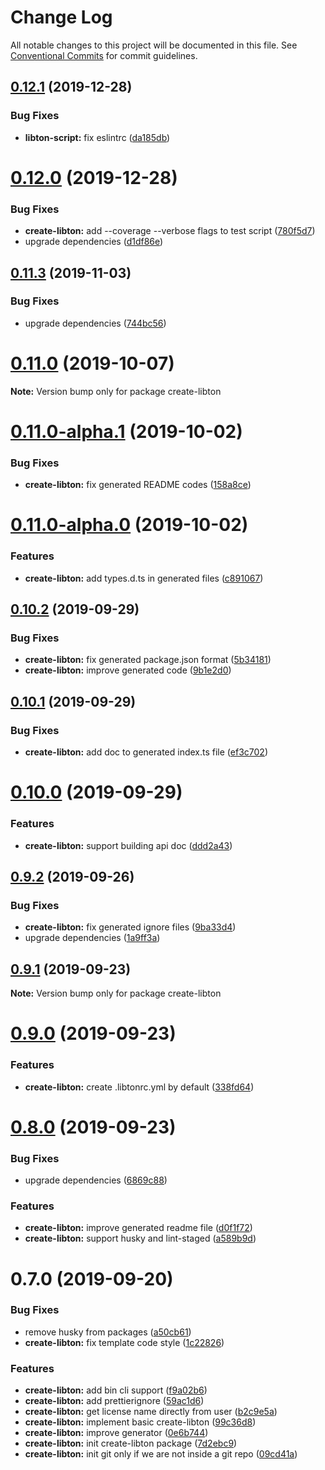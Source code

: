 # Change Log

All notable changes to this project will be documented in this file.
See [Conventional Commits](https://conventionalcommits.org) for commit guidelines.

## [0.12.1](https://github.com/libton-project/libton/compare/v0.12.0...v0.12.1) (2019-12-28)


### Bug Fixes

* **libton-script:** fix eslintrc ([da185db](https://github.com/libton-project/libton/commit/da185db27cf9de9c81bf96f9530fc8ebef1dd561))





# [0.12.0](https://github.com/libton-project/libton/compare/v0.11.3...v0.12.0) (2019-12-28)


### Bug Fixes

* **create-libton:** add --coverage --verbose flags to test script ([780f5d7](https://github.com/libton-project/libton/commit/780f5d72b0c3dc1e01cb6feb960c5653b98c03cb))
* upgrade dependencies ([d1df86e](https://github.com/libton-project/libton/commit/d1df86e7df93ed6895f8cff689dd19034ce65600))





## [0.11.3](https://github.com/libton-project/libton/compare/v0.11.2...v0.11.3) (2019-11-03)


### Bug Fixes

* upgrade dependencies ([744bc56](https://github.com/libton-project/libton/commit/744bc5693209b36e78345ec3a575db1d32477090))





# [0.11.0](https://github.com/libton-project/libton/compare/v0.11.0-alpha.1...v0.11.0) (2019-10-07)

**Note:** Version bump only for package create-libton





# [0.11.0-alpha.1](https://github.com/libton-project/libton/compare/v0.11.0-alpha.0...v0.11.0-alpha.1) (2019-10-02)


### Bug Fixes

* **create-libton:** fix generated README codes ([158a8ce](https://github.com/libton-project/libton/commit/158a8ce))





# [0.11.0-alpha.0](https://github.com/libton-project/libton/compare/v0.10.2...v0.11.0-alpha.0) (2019-10-02)


### Features

* **create-libton:** add types.d.ts in generated files ([c891067](https://github.com/libton-project/libton/commit/c891067))





## [0.10.2](https://github.com/libton-project/libton/compare/v0.10.1...v0.10.2) (2019-09-29)


### Bug Fixes

* **create-libton:** fix generated package.json format ([5b34181](https://github.com/libton-project/libton/commit/5b34181))
* **create-libton:** improve generated code ([9b1e2d0](https://github.com/libton-project/libton/commit/9b1e2d0))





## [0.10.1](https://github.com/libton-project/libton/compare/v0.10.0...v0.10.1) (2019-09-29)


### Bug Fixes

* **create-libton:** add doc to generated index.ts file ([ef3c702](https://github.com/libton-project/libton/commit/ef3c702))





# [0.10.0](https://github.com/libton-project/libton/compare/v0.9.2...v0.10.0) (2019-09-29)


### Features

* **create-libton:** support building api doc ([ddd2a43](https://github.com/libton-project/libton/commit/ddd2a43))





## [0.9.2](https://github.com/libton-project/libton/compare/v0.9.1...v0.9.2) (2019-09-26)


### Bug Fixes

* **create-libton:** fix generated ignore files ([9ba33d4](https://github.com/libton-project/libton/commit/9ba33d4))
* upgrade dependencies ([1a9ff3a](https://github.com/libton-project/libton/commit/1a9ff3a))





## [0.9.1](https://github.com/libton-project/libton/compare/v0.9.0...v0.9.1) (2019-09-23)

**Note:** Version bump only for package create-libton





# [0.9.0](https://github.com/libton-project/libton/compare/v0.8.0...v0.9.0) (2019-09-23)


### Features

* **create-libton:** create .libtonrc.yml by default ([338fd64](https://github.com/libton-project/libton/commit/338fd64))





# [0.8.0](https://github.com/libton-project/libton/compare/v0.7.0...v0.8.0) (2019-09-23)


### Bug Fixes

* upgrade dependencies ([6869c88](https://github.com/libton-project/libton/commit/6869c88))


### Features

* **create-libton:** improve generated readme file ([d0f1f72](https://github.com/libton-project/libton/commit/d0f1f72))
* **create-libton:** support husky and lint-staged ([a589b9d](https://github.com/libton-project/libton/commit/a589b9d))





# 0.7.0 (2019-09-20)

### Bug Fixes

- remove husky from packages ([a50cb61](https://github.com/libton-project/libton/commit/a50cb61))
- **create-libton:** fix template code style ([1c22826](https://github.com/libton-project/libton/commit/1c22826))

### Features

- **create-libton:** add bin cli support ([f9a02b6](https://github.com/libton-project/libton/commit/f9a02b6))
- **create-libton:** add prettierignore ([59ac1d6](https://github.com/libton-project/libton/commit/59ac1d6))
- **create-libton:** get license name directly from user ([b2c9e5a](https://github.com/libton-project/libton/commit/b2c9e5a))
- **create-libton:** implement basic create-libton ([99c36d8](https://github.com/libton-project/libton/commit/99c36d8))
- **create-libton:** improve generator ([0e6b744](https://github.com/libton-project/libton/commit/0e6b744))
- **create-libton:** init create-libton package ([7d2ebc9](https://github.com/libton-project/libton/commit/7d2ebc9))
- **create-libton:** init git only if we are not inside a git repo ([09cd41a](https://github.com/libton-project/libton/commit/09cd41a))
